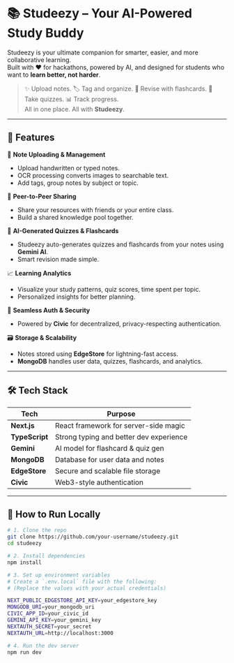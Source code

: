 # 📚 Studeezy – Your AI-Powered Study Buddy

Studeezy is your ultimate companion for smarter, easier, and more collaborative learning.  
Built with ❤️ for hackathons, powered by AI, and designed for students who want to **learn better, not harder**.

> ✨ Upload notes. 🏷️ Tag and organize. 🔁 Revise with flashcards. 🧠 Take quizzes. 📊 Track progress.  
> All in one place. All with **Studeezy**.

---

## 🚀 Features

🎯 **Note Uploading & Management**  
- Upload handwritten or typed notes.  
- OCR processing converts images to searchable text.  
- Add tags, group notes by subject or topic.

👥 **Peer-to-Peer Sharing**  
- Share your resources with friends or your entire class.  
- Build a shared knowledge pool together.

🧠 **AI-Generated Quizzes & Flashcards**  
- Studeezy auto-generates quizzes and flashcards from your notes using **Gemini AI**.  
- Smart revision made simple.

📈 **Learning Analytics**  
- Visualize your study patterns, quiz scores, time spent per topic.  
- Personalized insights for better planning.

🔐 **Seamless Auth & Security**  
- Powered by **Civic** for decentralized, privacy-respecting authentication.

🗃️ **Storage & Scalability**  
- Notes stored using **EdgeStore** for lightning-fast access.  
- **MongoDB** handles user data, quizzes, flashcards, and analytics.

---

## 🛠️ Tech Stack

| Tech        | Purpose                               |
|-------------|----------------------------------------|
| **Next.js** | React framework for server-side magic  |
| **TypeScript** | Strong typing and better dev experience |
| **Gemini**  | AI model for flashcard & quiz gen      |
| **MongoDB** | Database for user data and notes       |
| **EdgeStore** | Secure and scalable file storage      |
| **Civic**   | Web3-style authentication              |

---

## 🧪 How to Run Locally

```bash
# 1. Clone the repo
git clone https://github.com/your-username/studeezy.git
cd studeezy

# 2. Install dependencies
npm install

# 3. Set up environment variables
# Create a `.env.local` file with the following:
# (Replace the values with your actual credentials)

NEXT_PUBLIC_EDGESTORE_API_KEY=your_edgestore_key
MONGODB_URI=your_mongodb_uri
CIVIC_APP_ID=your_civic_id
GEMINI_API_KEY=your_gemini_key
NEXTAUTH_SECRET=your_secret
NEXTAUTH_URL=http://localhost:3000

# 4. Run the dev server
npm run dev
